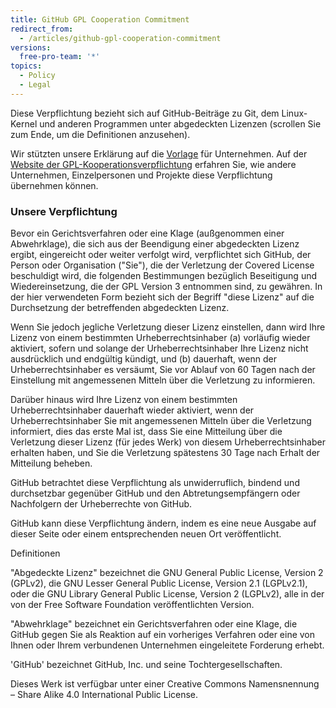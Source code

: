 ```yaml
---
title: GitHub GPL Cooperation Commitment
redirect_from:
  - /articles/github-gpl-cooperation-commitment
versions:
  free-pro-team: '*'
topics:
  - Policy
  - Legal
---
```


Diese Verpflichtung bezieht sich auf GitHub-Beiträge zu Git, dem Linux-Kernel und anderen Programmen unter abgedeckten Lizenzen (scrollen Sie zum Ende, um die Definitionen anzusehen).

Wir stützten unsere Erklärung auf die [Vorlage](https://github.com/gplcc/gplcc/blob/master/Company/GPL%20Cooperation%20Commitment-Company-Template.md) für Unternehmen. Auf der [Website der GPL-Kooperationsverpflichtung](https://gplcc.github.io/gplcc/) erfahren Sie, wie andere Unternehmen, Einzelpersonen und Projekte diese Verpflichtung übernehmen können.

### Unsere Verpflichtung

Bevor ein Gerichtsverfahren oder eine Klage (außgenommen einer Abwehrklage), die sich aus der Beendigung einer abgedeckten Lizenz ergibt, eingereicht oder weiter verfolgt wird, verpflichtet sich GitHub, der Person oder Organisation ("Sie"), die der Verletzung der Covered License beschuldigt wird, die folgenden Bestimmungen bezüglich Beseitigung und Wiedereinsetzung, die der GPL Version 3 entnommen sind, zu gewähren. In der hier verwendeten Form bezieht sich der Begriff "diese Lizenz" auf die Durchsetzung der betreffenden abgedeckten Lizenz.

Wenn Sie jedoch jegliche Verletzung dieser Lizenz einstellen, dann wird Ihre Lizenz von einem bestimmten Urheberrechtsinhaber (a) vorläufig wieder aktiviert, sofern und solange der Urheberrechtsinhaber Ihre Lizenz nicht ausdrücklich und endgültig kündigt, und (b) dauerhaft, wenn der Urheberrechtsinhaber es versäumt, Sie vor Ablauf von 60 Tagen nach der Einstellung mit angemessenen Mitteln über die Verletzung zu informieren.

Darüber hinaus wird Ihre Lizenz von einem bestimmten Urheberrechtsinhaber dauerhaft wieder aktiviert, wenn der Urheberrechtsinhaber Sie mit angemessenen Mitteln über die Verletzung informiert, dies das erste Mal ist, dass Sie eine Mitteilung über die Verletzung dieser Lizenz (für jedes Werk) von diesem Urheberrechtsinhaber erhalten haben, und Sie die Verletzung spätestens 30 Tage nach Erhalt der Mitteilung beheben.

GitHub betrachtet diese Verpflichtung als unwiderruflich, bindend und durchsetzbar gegenüber GitHub und den Abtretungsempfängern oder Nachfolgern der Urheberrechte von GitHub.

GitHub kann diese Verpflichtung ändern, indem es eine neue Ausgabe auf dieser Seite oder einem entsprechenden neuen Ort veröffentlicht.

Definitionen

"Abgedeckte Lizenz" bezeichnet die GNU General Public License, Version 2 (GPLv2), die GNU Lesser General Public License, Version 2.1 (LGPLv2.1), oder die GNU Library General Public License, Version 2 (LGPLv2), alle in der von der Free Software Foundation veröffentlichten Version.

"Abwehrklage" bezeichnet ein Gerichtsverfahren oder eine Klage, die GitHub gegen Sie als Reaktion auf ein vorheriges Verfahren oder eine von Ihnen oder Ihrem verbundenen Unternehmen eingeleitete Forderung erhebt.

'GitHub' bezeichnet GitHub, Inc. und seine Tochtergesellschaften.

Dieses Werk ist verfügbar unter einer Creative Commons Namensnennung – Share Alike 4.0 International Public License.
